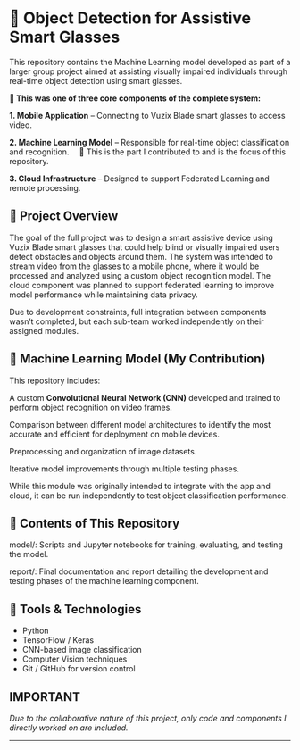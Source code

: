 # 🎯 Object Detection for Assistive Smart Glasses
This repository contains the Machine Learning model developed as part of a larger group project aimed at assisting visually impaired individuals through real-time object detection using smart glasses.

**🧩 This was one of three core components of the complete system:**

**1. Mobile Application** – Connecting to Vuzix Blade smart glasses to access video.

**2. Machine Learning Model** – Responsible for real-time object classification and recognition.
 📌 This is the part I contributed to and is the focus of this repository.

**3. Cloud Infrastructure** – Designed to support Federated Learning and remote processing.

## 🧠 Project Overview
The goal of the full project was to design a smart assistive device using Vuzix Blade smart glasses that could help blind or visually impaired users detect obstacles and objects around them. The system was intended to stream video from the glasses to a mobile phone, where it would be processed and analyzed using a custom object recognition model. The cloud component was planned to support federated learning to improve model performance while maintaining data privacy.

Due to development constraints, full integration between components wasn’t completed, but each sub-team worked independently on their assigned modules.

## 🤖 Machine Learning Model (My Contribution)
This repository includes:

A custom **Convolutional Neural Network (CNN)** developed and trained to perform object recognition on video frames.

Comparison between different model architectures to identify the most accurate and efficient for deployment on mobile devices.

Preprocessing and organization of image datasets.

Iterative model improvements through multiple testing phases.

While this module was originally intended to integrate with the app and cloud, it can be run independently to test object classification performance.

## 📂 Contents of This Repository
model/: Scripts and Jupyter notebooks for training, evaluating, and testing the model.

report/: Final documentation and report detailing the development and testing phases of the machine learning component.

## 🧪 Tools & Technologies
- Python
- TensorFlow / Keras
- CNN-based image classification
- Computer Vision techniques
- Git / GitHub for version control

## IMPORTANT
*Due to the collaborative nature of this project, only code and components I directly worked on are included.*

---
